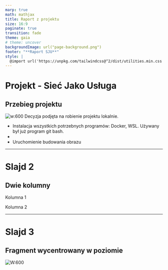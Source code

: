 ```yaml
---
marp: true
math: mathjax
title: Raport z projektu
size: 16:9
paginate: true
transition: fade
theme: gaia
# theme: uncover
backgroundImage: url("page-background.png")
footer: "**Raport SJU**"
style: |
  @import url('https://unpkg.com/tailwindcss@^2/dist/utilities.min.css');
---
```


# Projekt - Sieć Jako Usługa

## Przebieg projektu

![w:600](obraz.png)
Decyzja podjęta na robienie projektu lokalnie.
- Instalacja wszystkich potrzebnych programów: Docker, WSL. Używany był już program git bash.
- 
- Uruchomienie budowania obrazu


---

# Slajd 2

## Dwie kolumny

<div class="grid grid-cols-2 gap-4 items-start">
<div class="col-span-1">

Kolumna 1

</div><div class="col-span-1">

Kolumna 2

</div>
</div>

<!--
1. Pierwszy komentarz dla prezentującego.
2. Drugi komentarz dla prezentującego.
-->

---

# Slajd 3

## Fragment wycentrowany w poziomie

<div class="flex justify-center">

![W:600](https://some.where.io/some.picture.png)

</div>
